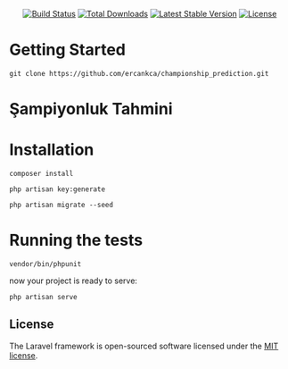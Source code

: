 <p align="center">
<a href="https://travis-ci.org/laravel/framework"><img src="https://travis-ci.org/laravel/framework.svg" alt="Build Status"></a>
<a href="https://packagist.org/packages/laravel/framework"><img src="https://img.shields.io/packagist/dt/laravel/framework" alt="Total Downloads"></a>
<a href="https://packagist.org/packages/laravel/framework"><img src="https://img.shields.io/packagist/v/laravel/framework" alt="Latest Stable Version"></a>
<a href="https://packagist.org/packages/laravel/framework"><img src="https://img.shields.io/packagist/l/laravel/framework" alt="License"></a>
</p>

# Getting Started

`git clone https://github.com/ercankca/championship_prediction.git`

# Şampiyonluk Tahmini

# Installation

 `composer install` 
 
`php artisan key:generate`

`php artisan migrate --seed`

# Running the tests

`vendor/bin/phpunit`

now your project is ready to serve:

`php artisan serve`

## License

The Laravel framework is open-sourced software licensed under the [MIT license](https://opensource.org/licenses/MIT).
